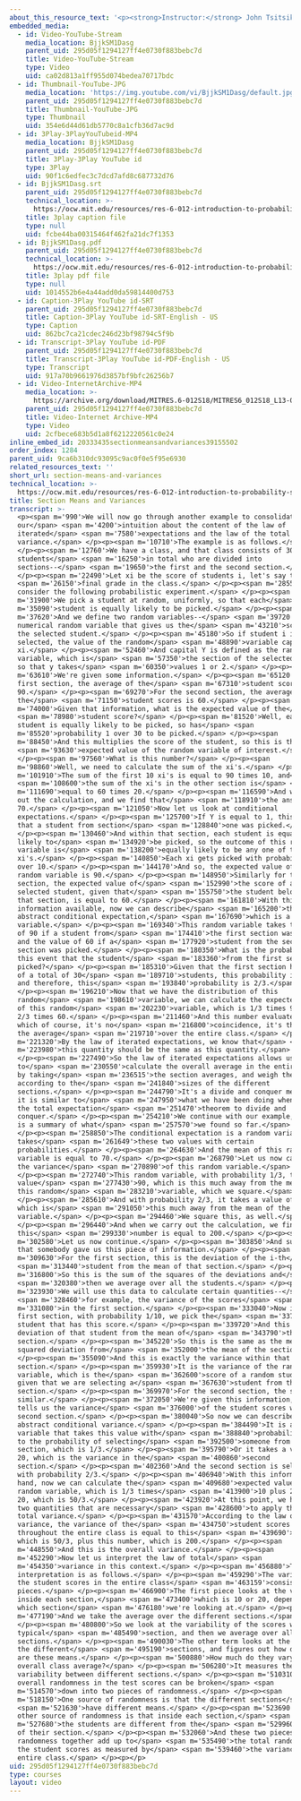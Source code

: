 ```yaml
---
about_this_resource_text: '<p><strong>Instructor:</strong> John Tsitsiklis</p>'
embedded_media:
  - id: Video-YouTube-Stream
    media_location: BjjkSM1Dasg
    parent_uid: 295d05f1294127ff4e0730f883bebc7d
    title: Video-YouTube-Stream
    type: Video
    uid: ca02d813a1ff955d074bedea70717bdc
  - id: Thumbnail-YouTube-JPG
    media_location: 'https://img.youtube.com/vi/BjjkSM1Dasg/default.jpg'
    parent_uid: 295d05f1294127ff4e0730f883bebc7d
    title: Thumbnail-YouTube-JPG
    type: Thumbnail
    uid: 354e6d44d61db5770c8a1cfb36d7ac9d
  - id: 3Play-3PlayYouTubeid-MP4
    media_location: BjjkSM1Dasg
    parent_uid: 295d05f1294127ff4e0730f883bebc7d
    title: 3Play-3Play YouTube id
    type: 3Play
    uid: 90f1c6edfec3c7dcd7afd8c687732d76
  - id: BjjkSM1Dasg.srt
    parent_uid: 295d05f1294127ff4e0730f883bebc7d
    technical_location: >-
      https://ocw.mit.edu/resources/res-6-012-introduction-to-probability-spring-2018/part-i-the-fundamentals/section-means-and-variances/BjjkSM1Dasg.srt
    title: 3play caption file
    type: null
    uid: fcbe44ba00315464f462fa21dc7f1353
  - id: BjjkSM1Dasg.pdf
    parent_uid: 295d05f1294127ff4e0730f883bebc7d
    technical_location: >-
      https://ocw.mit.edu/resources/res-6-012-introduction-to-probability-spring-2018/part-i-the-fundamentals/section-means-and-variances/BjjkSM1Dasg.pdf
    title: 3play pdf file
    type: null
    uid: 1014552b6e4a44add0da59814400d753
  - id: Caption-3Play YouTube id-SRT
    parent_uid: 295d05f1294127ff4e0730f883bebc7d
    title: Caption-3Play YouTube id-SRT-English - US
    type: Caption
    uid: 862bc7ca21cdec246d23bf98794c5f9b
  - id: Transcript-3Play YouTube id-PDF
    parent_uid: 295d05f1294127ff4e0730f883bebc7d
    title: Transcript-3Play YouTube id-PDF-English - US
    type: Transcript
    uid: 917a70b9661976d3857bf9bfc26256b7
  - id: Video-InternetArchive-MP4
    media_location: >-
      https://archive.org/download/MITRES.6-012S18/MITRES6_012S18_L13-09_300k.mp4
    parent_uid: 295d05f1294127ff4e0730f883bebc7d
    title: Video-Internet Archive-MP4
    type: Video
    uid: 2cfbece683b5d1a8f6212220561c0e24
inline_embed_id: 20333435sectionmeansandvariances39155502
order_index: 1284
parent_uid: 9ca6b310dc93095c9ac0f0e5f95e6930
related_resources_text: ''
short_url: section-means-and-variances
technical_location: >-
  https://ocw.mit.edu/resources/res-6-012-introduction-to-probability-spring-2018/part-i-the-fundamentals/section-means-and-variances
title: Section Means and Variances
transcript: >-
  <p><span m='990'>We will now go through another example to consolidate
  our</span> <span m='4200'>intuition about the content of the law of
  iterated</span> <span m='7580'>expectations and the law of the total
  variance.</span> </p><p><span m='10710'>The example is as follows.</span>
  </p><p><span m='12760'>We have a class, and that class consists of 30
  students</span> <span m='16250'>in total who are divided into
  sections--</span> <span m='19650'>the first and the second section.</span>
  </p><p><span m='22490'>Let xi be the score of students i, let's say the</span>
  <span m='26150'>final grade in the class.</span> </p><p><span m='28550'>We
  consider the following probabilistic experiment.</span> </p><p><span
  m='31900'>We pick a student at random, uniformly, so that each</span> <span
  m='35090'>student is equally likely to be picked.</span> </p><p><span
  m='37620'>And we define two random variables--</span> <span m='39720'>X is a
  numerical random variable that gives us the</span> <span m='43210'>score of
  the selected student.</span> </p><p><span m='45180'>So if student i is
  selected, the value of the random</span> <span m='48890'>variable capital X is
  xi.</span> </p><p><span m='52460'>And capital Y is defined as the random
  variable, which is</span> <span m='57350'>the section of the selected student,
  so that y takes</span> <span m='60350'>values 1 or 2.</span> </p><p><span
  m='63610'>We're given some information.</span> </p><p><span m='65120'>For the
  first section, the average of the</span> <span m='67310'>student scores is
  90.</span> </p><p><span m='69270'>For the second section, the average of
  the</span> <span m='71150'>student scores is 60.</span> </p><p><span
  m='74000'>Given that information, what is the expected value of the</span>
  <span m='78980'>student score?</span> </p><p><span m='81520'>Well, each
  student is equally likely to be picked, so has</span> <span
  m='85520'>probability 1 over 30 to be picked.</span> </p><p><span
  m='88450'>And this multiplies the score of the student, so this is the</span>
  <span m='93630'>expected value of the random variable of interest.</span>
  </p><p><span m='97560'>What is this number?</span> </p><p><span
  m='98860'>Well, we need to calculate the sum of the xi's.</span> </p><p><span
  m='101910'>The sum of the first 10 xi's is equal to 90 times 10, and</span>
  <span m='108600'>the sum of the xi's in the other section is</span> <span
  m='111690'>equal to 60 times 20.</span> </p><p><span m='116590'>And we carry
  out the calculation, and we find that</span> <span m='118910'>the answer is
  70.</span> </p><p><span m='121050'>Now let us look at conditional
  expectations.</span> </p><p><span m='125700'>If Y is equal to 1, this means
  that a student from section</span> <span m='128840'>one was picked.</span>
  </p><p><span m='130460'>And within that section, each student is equally
  likely to</span> <span m='134920'>be picked, so the outcome of this random
  variable is</span> <span m='138200'>equally likely to be any one of these
  xi's.</span> </p><p><span m='140850'>Each xi gets picked with probability of 1
  over 10.</span> </p><p><span m='144170'>And so, the expected value of this
  random variable is 90.</span> </p><p><span m='148950'>Similarly for the second
  section, the expected value of</span> <span m='152990'>the score of a randomly
  selected student, given that</span> <span m='155750'>the student belongs in
  that section, is equal to 60.</span> </p><p><span m='161810'>With this
  information available, now we can describe</span> <span m='165200'>the
  abstract conditional expectation,</span> <span m='167690'>which is a random
  variable.</span> </p><p><span m='169340'>This random variable takes the value
  of 90 if a student from</span> <span m='174410'>the first section was picked,
  and the value of 60 if a</span> <span m='177920'>student from the second
  section was picked.</span> </p><p><span m='180350'>What is the probability of
  this event that the student</span> <span m='183360'>from the first section was
  picked?</span> </p><p><span m='185310'>Given that the first section has 10 out
  of a total of 30</span> <span m='189710'>students, this probability is 1/3,
  and therefore, this</span> <span m='193840'>probability is 2/3.</span>
  </p><p><span m='196210'>Now that we have the distribution of this
  random</span> <span m='198610'>variable, we can calculate the expected value
  of this random</span> <span m='202230'>variable, which is 1/3 times 90 plus
  2/3 times 60.</span> </p><p><span m='211460'>And this number evaluates to 70,
  which of course, it's no</span> <span m='216800'>coincidence, it's the same as
  the average</span> <span m='219710'>over the entire class.</span> </p><p><span
  m='221320'>By the law of iterated expectations, we know that</span> <span
  m='223980'>this quantity should be the same as this quantity.</span>
  </p><p><span m='227490'>So the law of iterated expectations allows us
  to</span> <span m='230550'>calculate the overall average in the entire class
  by taking</span> <span m='236515'>the section averages, and weigh them
  according to the</span> <span m='241840'>sizes of the different
  sections.</span> </p><p><span m='244790'>It's a divide and conquer method, and
  it is similar to</span> <span m='247950'>what we have been doing when we use
  the total expectation</span> <span m='251470'>theorem to divide and
  conquer.</span> </p><p><span m='254210'>We continue with our example, and here
  is a summary of what</span> <span m='257570'>we found so far.</span>
  </p><p><span m='258850'>The conditional expectation is a random variable that
  takes</span> <span m='261649'>these two values with certain
  probabilities.</span> </p><p><span m='264630'>And the mean of this random
  variable is equal to 70.</span> </p><p><span m='268790'>Let us now calculate
  the variance</span> <span m='270890'>of this random variable.</span>
  </p><p><span m='272740'>This random variable, with probability 1/3, takes a
  value</span> <span m='277430'>90, which is this much away from the mean of
  this random</span> <span m='283210'>variable, which we square.</span>
  </p><p><span m='285610'>And with probability 2/3, it takes a value of 60,
  which is</span> <span m='291050'>this much away from the mean of the random
  variable.</span> </p><p><span m='294460'>We square this, as well.</span>
  </p><p><span m='296440'>And when we carry out the calculation, we find that
  this</span> <span m='299330'>number is equal to 200.</span> </p><p><span
  m='302580'>Let us now continue.</span> </p><p><span m='303850'>And suppose
  that somebody gave us this piece of information.</span> </p><p><span
  m='309630'>For the first section, this is the deviation of the i-th</span>
  <span m='313440'>student from the mean of that section.</span> </p><p><span
  m='316800'>So this is the sum of the squares of the deviations and</span>
  <span m='320380'>then we average over all the students.</span> </p><p><span
  m='323930'>We will use this data to calculate certain quantities--</span>
  <span m='328460'>for example, the variance of the scores</span> <span
  m='331080'>in the first section.</span> </p><p><span m='333040'>Now in the
  first section, with probability 1/10, we pick the</span> <span m='337409'>ith
  student that has this score.</span> </p><p><span m='339720'>And this is the
  deviation of that student from the mean of</span> <span m='343790'>that
  section.</span> </p><p><span m='345220'>So this is the same as the mean
  squared deviation from</span> <span m='352000'>the mean of the section.</span>
  </p><p><span m='355090'>And this is exactly the variance within that
  section.</span> </p><p><span m='359930'>It is the variance of the random
  variable, which is the</span> <span m='362600'>score of a random student,
  given that we are selecting a</span> <span m='367630'>student from the first
  section.</span> </p><p><span m='369970'>For the second section, the story
  similar.</span> </p><p><span m='372050'>We're given this information, and this
  tells us the variance</span> <span m='376000'>of the student scores within the
  second section.</span> </p><p><span m='380040'>So now we can describe the
  abstract conditional variance.</span> </p><p><span m='384490'>It is a random
  variable that takes this value with</span> <span m='388840'>probability equal
  to the probability of selecting</span> <span m='392500'>someone from this
  section, which is 1/3.</span> </p><p><span m='395790'>Or it takes a value of
  20, which is the variance in the</span> <span m='400860'>second
  section.</span> </p><p><span m='402360'>And the second section is selected
  with probability 2/3.</span> </p><p><span m='406940'>With this information at
  hand, now we can calculate the</span> <span m='409680'>expected value of this
  random variable, which is 1/3 times</span> <span m='413900'>10 plus 2/3 times
  20, which is 50/3.</span> </p><p><span m='423920'>At this point, we have the
  two quantities that are necessary</span> <span m='428600'>to apply the law of
  total variance.</span> </p><p><span m='431570'>According to the law of total
  variance, the variance of the</span> <span m='434750'>student scores
  throughout the entire class is equal to this</span> <span m='439690'>number,
  which is 50/3, plus this number, which is 200.</span> </p><p><span
  m='448550'>And this is the overall variance.</span> </p><p><span
  m='452290'>Now let us interpret the law of total</span> <span
  m='454350'>variance in this context.</span> </p><p><span m='456880'>The
  interpretation is as follows.</span> </p><p><span m='459290'>The variance of
  the student scores in the entire class</span> <span m='463159'>consists of two
  pieces.</span> </p><p><span m='466900'>The first piece looks at the variance
  inside each section,</span> <span m='473400'>which is 10 or 20, depending on
  which section</span> <span m='476180'>we're looking at.</span> </p><p><span
  m='477190'>And we take the average over the different sections.</span>
  </p><p><span m='480800'>So we look at the variability of the scores within a
  typical</span> <span m='485490'>section, and then we average over all the
  sections.</span> </p><p><span m='490030'>The other term looks at the means in
  the different</span> <span m='495190'>sections, and figures out how different
  are these means.</span> </p><p><span m='500880'>How much do they vary from the
  overall class average?</span> </p><p><span m='506280'>It measures the
  variability between different sections.</span> </p><p><span m='510310'>So the
  overall randomness in the test scores can be broken</span> <span
  m='514570'>down into two pieces of randomness.</span> </p><p><span
  m='518150'>One source of randomness is that the different sections</span>
  <span m='521630'>have different means.</span> </p><p><span m='523690'>The
  other source of randomness is that inside each section,</span> <span
  m='527680'>the students are different from the</span> <span m='529960'>means
  of their section.</span> </p><p><span m='532060'>And these two pieces of
  randomness together add up to</span> <span m='535490'>the total randomness of
  the student scores as measured by</span> <span m='539460'>the variance of the
  entire class.</span> </p><p></p>
uid: 295d05f1294127ff4e0730f883bebc7d
type: courses
layout: video
---
```

